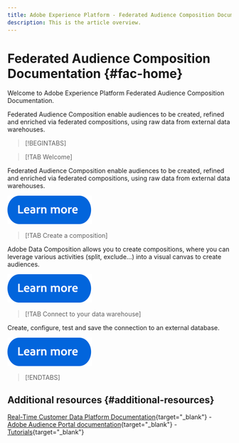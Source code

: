 ```yaml
---
title: Adobe Experience Platform - Federated Audience Composition Documentation Home Page
description: This is the article overview.
---
```


# Federated Audience Composition Documentation  {#fac-home}

Welcome to Adobe Experience Platform Federated Audience Composition Documentation.

Federated Audience Composition enable audiences to be created, refined and enriched via federated compositions, using raw data from external data warehouses.

>[!BEGINTABS]

>[!TAB Welcome] 

Federated Audience Composition enable audiences to be created, refined and enriched via federated compositions, using raw data from external data warehouses.

[![image](assets/learn-more-button.svg)](start/get-started.md)

>[!TAB Create a composition]

Adobe Data Composition allows you to create compositions, where you can leverage various activities (split, exclude…) into a visual canvas to create audiences. 

[![image](assets/learn-more-button.svg)](compositions/gs-compositions.md)


>[!TAB Connect to your data warehouse]

Create, configure, test and save the connection to an external database.

[![image](assets/learn-more-button.svg)](connections/federated-db.md)

>[!ENDTABS]


## Additional resources  {#additional-resources}

[Real-Time Customer Data Platform Documentation](https://experienceleague.adobe.com/en/docs/experience-platform/rtcdp/home){target="_blank"} - [Adobe Audience Portal documentation](https://experienceleague.adobe.com/en/docs/experience-platform/segmentation/ui/segment-builder){target="_blank"} - [Tutorials](https://experienceleague.adobe.com/en/docs/platform-learn/tutorials/audiences/introduction-to-audience-portal-and-composition){target="_blank"} 


